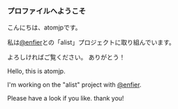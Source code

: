 ### プロファイルへようこそ

こんにちは、atomjpです。

私は[@enfier](https://github.com/enfier)との「alist」プロジェクトに取り組んでいます。

よろしければご覧ください。 ありがとう！


Hello, this is atomjp.

I'm working on the "alist" project with [@enfier](https://github.com/enfier).

Please have a look if you like. thank you!
